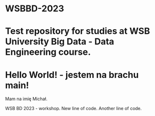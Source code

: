 # WSBBD-2023
Test repository for studies at WSB University Big Data - Data Engineering course.
============================
Hello World! - jestem na brachu main!
============================
Mam na imię Michał.

WSB BD 2023 - workshop. New line of code. Another line of code.
